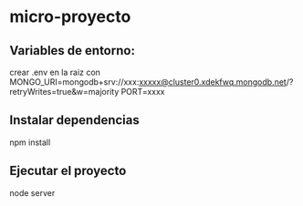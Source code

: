 ﻿# micro-proyecto

## Variables de entorno:
crear .env en la raiz con
MONGO_URI=mongodb+srv://xxx:xxxxx@cluster0.xdekfwq.mongodb.net/?retryWrites=true&w=majority
PORT=xxxx

## Instalar dependencias
npm install

## Ejecutar el proyecto
node server
